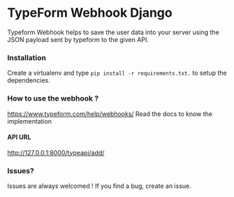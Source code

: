 # TypeForm Webhook Django

Typeform Webhook helps to save the user data into your server using the JSON payload sent by typeform to the given API.

### Installation
Create a virtualenv and type `pip install -r requirements.txt.` to setup the dependencies.

### How to use the webhook ?
https://www.typeform.com/help/webhooks/
Read the docs to know the implementation

#### API URL
http://127.0.0.1:8000/typeapi/add/

### Issues?
Issues are always welcomed ! If you find a bug, create an issue.
